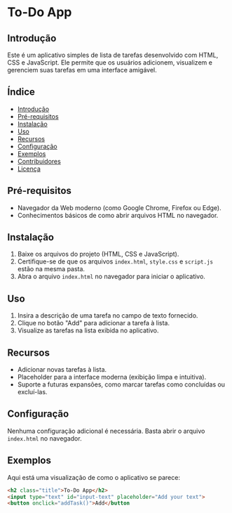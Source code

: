 # To-Do App

## Introdução
Este é um aplicativo simples de lista de tarefas desenvolvido com HTML, CSS e JavaScript. Ele permite que os usuários adicionem, visualizem e gerenciem suas tarefas em uma interface amigável.

## Índice
- [Introdução](#introdução)
- [Pré-requisitos](#pré-requisitos)
- [Instalação](#instalação)
- [Uso](#uso)
- [Recursos](#recursos)
- [Configuração](#configuração)
- [Exemplos](#exemplos)
- [Contribuidores](#contribuidores)
- [Licença](#licença)

## Pré-requisitos
- Navegador da Web moderno (como Google Chrome, Firefox ou Edge).
- Conhecimentos básicos de como abrir arquivos HTML no navegador.

## Instalação
1. Baixe os arquivos do projeto (HTML, CSS e JavaScript).
2. Certifique-se de que os arquivos `index.html`, `style.css` e `script.js` estão na mesma pasta.
3. Abra o arquivo `index.html` no navegador para iniciar o aplicativo.

## Uso
1. Insira a descrição de uma tarefa no campo de texto fornecido.
2. Clique no botão "Add" para adicionar a tarefa à lista.
3. Visualize as tarefas na lista exibida no aplicativo.

## Recursos
- Adicionar novas tarefas à lista.
- Placeholder para a interface moderna (exibição limpa e intuitiva).
- Suporte a futuras expansões, como marcar tarefas como concluídas ou excluí-las.

## Configuração
Nenhuma configuração adicional é necessária. Basta abrir o arquivo `index.html` no navegador.

## Exemplos
Aqui está uma visualização de como o aplicativo se parece:
```html
<h2 class="title">To-Do App</h2>
<input type="text" id="input-text" placeholder="Add your text">
<button onclick="addTask()">Add</button
